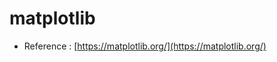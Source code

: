 # matplotlib

<script type="text/javascript" src="../js/general.js"></script>

* Reference : [https://matplotlib.org/](https://matplotlib.org/)